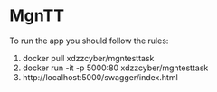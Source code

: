 # MgnTT

To run the app you should follow the rules:
1) docker pull xdzzcyber/mgntesttask
2) docker run -it -p 5000:80 xdzzcyber/mgntesttask
3) http://localhost:5000/swagger/index.html
